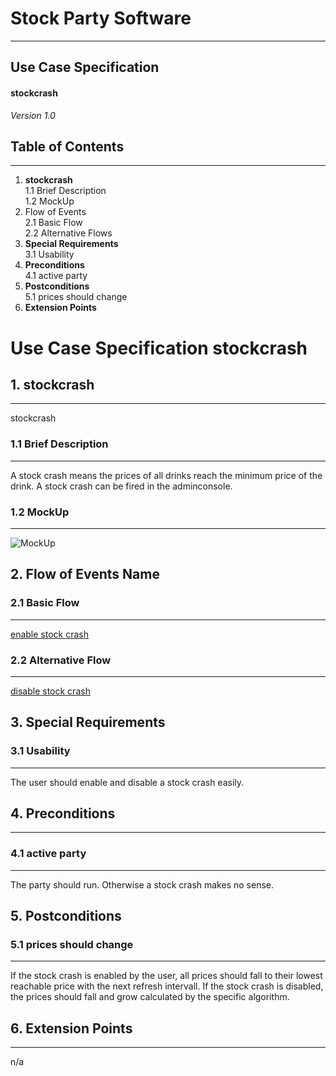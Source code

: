 # Stock Party Software #
---
## Use Case Specification ##
#### stockcrash ####
 
*Version 1.0*   
    


## Table of Contents ##
---
1. **stockcrash**         
1.1 Brief Description     
1.2 MockUp       
2. Flow of Events    
2.1 Basic Flow     
2.2 Alternative Flows    
3. **Special Requirements**    
3.1 Usability              
4. **Preconditions**        
4.1 active party     
5. **Postconditions**     
5.1 prices should change
6. **Extension Points**


# Use Case Specification stockcrash #

## 1.  stockcrash ##
---
stockcrash

### 1.1  Brief Description ###
---
A stock crash means the prices of all drinks reach the minimum price of the drink. A stock crash can be fired in the adminconsole.   
### 1.2  MockUp ###
---
![MockUp](BILDLINK)

## 2. Flow of Events Name ##
### 2.1 Basic Flow ###
---
[enable stock crash](https://bytebucket.org/stockings/projectmanagement/raw/master/useCases/enableStockcrashFlow.pdf)     

### 2.2 Alternative Flow ###
---
[disable stock crash](https://bytebucket.org/stockings/projectmanagement/raw/master/useCases/disableStockcrashFlow.pdf)     
    
## 3. Special Requirements ##
### 3.1 Usability ###
---
The user should enable and disable a stock crash easily.

## 4. Preconditions ##
---

### 4.1 active party ###
---
The party should run. Otherwise a stock crash makes no sense.

## 5. Postconditions ##
### 5.1 prices should change ###
---

If the stock crash is enabled by the user, all prices should fall to their lowest reachable price with the next refresh intervall. If the stock crash is disabled, the prices should fall and grow calculated by the specific algorithm.

## 6. Extension Points ##
---
n/a
    